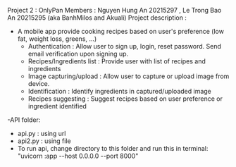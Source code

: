 Project 2 : OnlyPan 
Members : Nguyen Hung An 20215297 , Le Trong Bao An 20215295 (aka BanhMilos and Akuali) 
Project description :
- A mobile app provide cooking recipes based on user's preference (low fat, weight loss, greens, ...)
  + Authentication : Allow user to sign up, login, reset password. Send email verification upon signing up.
  + Recipes/Ingredients list : Provide user with list of recipes and ingredients
  + Image capturing/upload : Allow user to capture or upload image from device.
  + Identification : Identify ingredients in captured/uploaded image
  + Recipes suggesting : Suggest recipes based on user preference or ingredient identified

-API folder:
  + api.py : using url
  + api2.py : using file
  + To run api, change directory to this folder and run this in terminal: "uvicorn <api name>:app --host 0.0.0.0 --port 8000"
